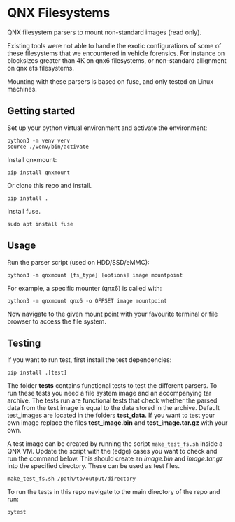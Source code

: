 # QNX Filesystems
QNX filesystem parsers to mount non-standard images (read only).

Existing tools were not able to handle the exotic configurations of some of these filesystems that we encountered in vehicle forensics.
For instance on blocksizes greater than 4K on qnx6 filesystems, or non-standard allignment on qnx efs filesystems.

Mounting with these parsers is based on fuse, and only tested on Linux machines.


## Getting started
Set up your python virtual environment and activate the environment:
```commandline
python3 -m venv venv
source ./venv/bin/activate
```
Install qnxmount:
```commandline
pip install qnxmount
```

Or clone this repo and install.
```commandline
pip install .
```

Install fuse.
```commandline
sudo apt install fuse
```

## Usage
Run the parser script (used on HDD/SSD/eMMC):
```shell
python3 -m qnxmount {fs_type} [options] image mountpoint
```

For example, a specific mounter (qnx6) is called with:
```shell
python3 -m qnxmount qnx6 -o OFFSET image mountpoint 
```

Now navigate to the given mount point with your favourite terminal or file browser to access the file system.

## Testing

If you want to run test, first install the test dependencies:
```commandline
pip install .[test]
```

The folder **tests** contains functional tests to test the different parsers.
To run these tests you need a file system image and an accompanying tar archive.
The tests run are functional tests that check whether the parsed data from the test image is equal to the data stored in the archive.
Default test_images are located in the folders **test_data**.
If you want to test your own image replace the files **test_image.bin** and **test_image.tar.gz** with your own.

A test image can be created by running the script `make_test_fs.sh` inside a QNX VM.
Update the script with the (edge) cases you want to check and run the command below.
This should create an _image.bin_ and _image.tar.gz_ into the specified directory.
These can be used as test files.
```shell
make_test_fs.sh /path/to/output/directory
```

To run the tests in this repo navigate to the main directory of the repo and run:
```shell
pytest
```

[//]: # (Usually, tests can be run by directly calling `pytest tests --image ... --tar ...`, however this method fails here.)
[//]: # (The reason is that the tests are located in a separate subfolder from the **qnx6_file_system.py**. )
[//]: # (The qnx6_file_system module cannot be imported because it is not located in the tests directory.)
[//]: # (When python3 is called it adds '.' to the PATH and since the qnx6_file_system module is located in the working directory they can be found.)
